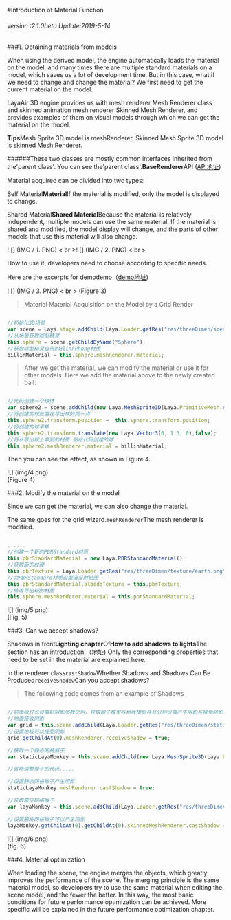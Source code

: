 #Introduction of Material Function

###### *version :2.1.0beta   Update:2019-5-14*

###1. Obtaining materials from models

When using the derived model, the engine automatically loads the material on the model, and many times there are multiple standard materials on a model, which saves us a lot of development time. But in this case, what if we need to change and change the material? We first need to get the current material on the model.

LayaAir 3D engine provides us with mesh renderer Mesh Renderer class and skinned animation mesh renderer Skinned Mesh Renderer, and provides examples of them on visual models through which we can get the material on the model.

​**Tips**Mesh Sprite 3D model is meshRenderer, Skinned Mesh Sprite 3D model is skinned Mesh Renderer.

######These two classes are mostly common interfaces inherited from the'parent class'. You can see the'parent class'.**BaseRenderer**API ([API地址](https://layaair.ldc.layabox.com/api2/Chinese/index.html?category=3D&class=laya.d3.core.render.BaseRender))

Material acquired can be divided into two types:

Self Material**Material**If the material is modified, only the model is displayed to change.

Shared Material**Shared Material**Because the material is relatively independent, multiple models can use the same material. If the material is shared and modified, the model display will change, and the parts of other models that use this material will also change.

! [] (IMG / 1. PNG) < br >! [] (IMG / 2. PNG) < br >

How to use it, developers need to choose according to specific needs.

Here are the excerpts for demodemo（[demo地址](https://layaair.ldc.layabox.com/demo2/?language=ch&category=3d&group=Material&name=MaterialDemo))

! [] (IMG / 3. PNG) < br > (Figure 3)

> Material Material Acquisition on the Model by a Grid Render


```typescript

//初始化3D场景
var scene = Laya.stage.addChild(Laya.Loader.getRes("res/threeDimen/scene/ChangeMaterialDemo/Conventional/scene.ls"));
//从场景获取球型精灵
this.sphere = scene.getChildByName("Sphere");
//获取球型精灵自带的BlinnPhong材质
billinMaterial = this.sphere.meshRenderer.material;
```


> After we get the material, we can modify the material or use it for other models. Here we add the material above to the newly created ball:
>


```typescript

//代码创建一个球体
var sphere2 = scene.addChild(new Laya.MeshSprite3D(Laya.PrimitiveMesh.createSphere(0.5)));
//将创建的球放置在导出球的同一点
this.sphere2.transform.position =  this.sphere.transform.position;
//将创建的球平移
this.sphere2.transform.translate(new Laya.Vector3(0, 1.3, 0),false);
//将从导出球上拿到的材质 贴给代码创建的球
this.sphere2.meshRenderer.material = billinMaterial;
```


Then you can see the effect, as shown in Figure 4.

![] (img/4.png)<br> (Figure 4)

###2. Modify the material on the model

Since we can get the material, we can also change the material.

The same goes for the grid wizard.`meshRenderer`The mesh renderer is modified.


```typescript

......
//创建一个新的PBRStandard材质
this.pbrStandardMaterial = new Laya.PBRStandardMaterial();
//获取新的纹理
this.pbrTexture = Laya.Loader.getRes("res/threeDimen/texture/earth.png");
//为PBRStandard材质设置漫反射贴图
this.pbrStandardMaterial.albedoTexture = this.pbrTexture;
//修改导出球的材质
this.sphere.meshRenderer.material = this.pbrStandardMaterial;
```


![] (img/5.png)<br> (Fig. 5)

###3. Can we accept shadows?

Shadows in front**Lighting chapter**Of**How to add shadows to lights**The section has an introduction.（[地址](https://ldc2.layabox.com/doc/?nav=zh-js-4-6-4)) Only the corresponding properties that need to be set in the material are explained here.

In the renderer class`castShadow`Whether Shadows and Shadows Can Be Produced`receiveShadow`Can you accept shadows?

> The following code comes from an example of Shadows


```typescript

//前面给灯光设置好阴影参数之后，获取猴子模型与地板模型并且分别设置产生阴影与接受阴影
//地面接收阴影
var grid = this.scene.addChild(Laya.Loader.getRes("res/threeDimen/staticModel/grid/plane.lh"));
//设置地板可以接受阴影
grid.getChildAt(0).meshRenderer.receiveShadow = true;

//获取一个静态网格猴子
var staticLayaMonkey = this.scene.addChild(new Laya.MeshSprite3D(Laya.Loader.getRes("res/threeDimen/skinModel/LayaMonkey/Assets/LayaMonkey/LayaMonkey-LayaMonkey.lm")));

//省略调整猴子的代码.....

//设置静态网格猴子产生阴影
staticLayaMonkey.meshRenderer.castShadow = true;

//获取蒙皮网格猴子
var layaMonkey = this.scene.addChild(Laya.Loader.getRes("res/threeDimen/skinModel/LayaMonkey/LayaMonkey.lh"));

//设置蒙皮网格猴子可以产生阴影
layaMonkey.getChildAt(0).getChildAt(0).skinnedMeshRenderer.castShadow = true;
```


![] (img/6.png)<br> (fig. 6)

###4. Material optimization

When loading the scene, the engine merges the objects, which greatly improves the performance of the scene. The merging principle is the same material model, so developers try to use the same material when editing the scene model, and the fewer the better. In this way, the most basic conditions for future performance optimization can be achieved. More specific will be explained in the future performance optimization chapter.